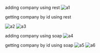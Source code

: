 
adding company using rest
![a1](https://github.com/boskokul/SOAP_REST/assets/116630727/a8557543-8eed-404f-ae39-3ec869f74944)

getting company by id using rest

![a2](https://github.com/boskokul/SOAP_REST/assets/116630727/d8ce578f-3c23-45ed-a097-8a1a0435850a)
![a3](https://github.com/boskokul/SOAP_REST/assets/116630727/f5644bf7-a88b-495f-a57c-2c16b0ae1a2b)

adding company using soap
![a4](https://github.com/boskokul/SOAP_REST/assets/116630727/fa00d255-c48b-43e0-9828-28a060b8cd1a)

getting company by id using soap
![a5](https://github.com/boskokul/SOAP_REST/assets/116630727/6df65b3a-62aa-487b-ade8-3b65cf535e12)
![a6](https://github.com/boskokul/SOAP_REST/assets/116630727/3ebe4f7f-ba2d-4abc-a29c-d33d21804690)
